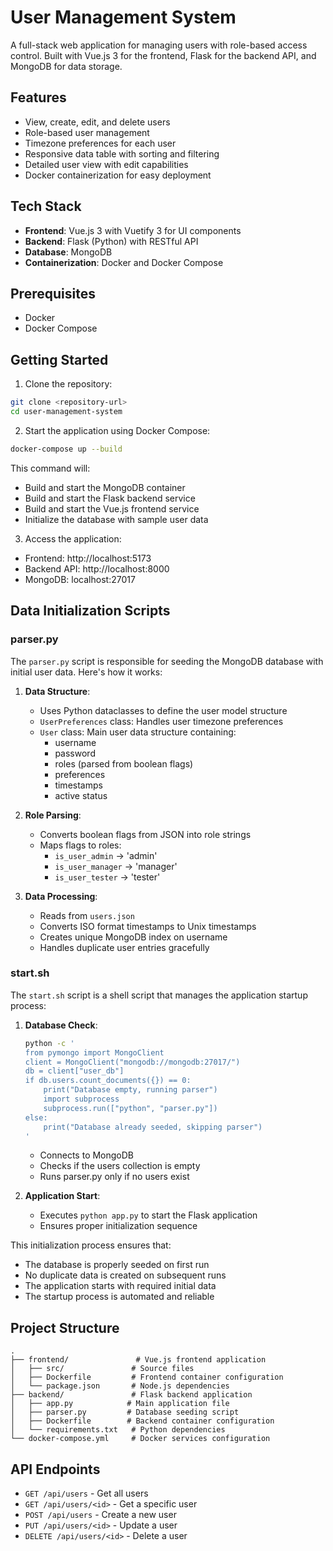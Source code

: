 # User Management System

A full-stack web application for managing users with role-based access control. Built with Vue.js 3 for the frontend, Flask for the backend API, and MongoDB for data storage.

## Features

- View, create, edit, and delete users
- Role-based user management
- Timezone preferences for each user
- Responsive data table with sorting and filtering
- Detailed user view with edit capabilities
- Docker containerization for easy deployment

## Tech Stack

- **Frontend**: Vue.js 3 with Vuetify 3 for UI components
- **Backend**: Flask (Python) with RESTful API
- **Database**: MongoDB
- **Containerization**: Docker and Docker Compose

## Prerequisites

- Docker
- Docker Compose

## Getting Started

1. Clone the repository:

```bash
git clone <repository-url>
cd user-management-system
```

2. Start the application using Docker Compose:

```bash
docker-compose up --build
```

This command will:

- Build and start the MongoDB container
- Build and start the Flask backend service
- Build and start the Vue.js frontend service
- Initialize the database with sample user data

3. Access the application:

- Frontend: http://localhost:5173
- Backend API: http://localhost:8000
- MongoDB: localhost:27017

## Data Initialization Scripts

### parser.py

The `parser.py` script is responsible for seeding the MongoDB database with initial user data. Here's how it works:

1. **Data Structure**:

   - Uses Python dataclasses to define the user model structure
   - `UserPreferences` class: Handles user timezone preferences
   - `User` class: Main user data structure containing:
     - username
     - password
     - roles (parsed from boolean flags)
     - preferences
     - timestamps
     - active status

2. **Role Parsing**:

   - Converts boolean flags from JSON into role strings
   - Maps flags to roles:
     - `is_user_admin` → 'admin'
     - `is_user_manager` → 'manager'
     - `is_user_tester` → 'tester'

3. **Data Processing**:
   - Reads from `users.json`
   - Converts ISO format timestamps to Unix timestamps
   - Creates unique MongoDB index on username
   - Handles duplicate user entries gracefully

### start.sh

The `start.sh` script is a shell script that manages the application startup process:

1. **Database Check**:

   ```bash
   python -c '
   from pymongo import MongoClient
   client = MongoClient("mongodb://mongodb:27017/")
   db = client["user_db"]
   if db.users.count_documents({}) == 0:
       print("Database empty, running parser")
       import subprocess
       subprocess.run(["python", "parser.py"])
   else:
       print("Database already seeded, skipping parser")
   '
   ```

   - Connects to MongoDB
   - Checks if the users collection is empty
   - Runs parser.py only if no users exist

2. **Application Start**:
   - Executes `python app.py` to start the Flask application
   - Ensures proper initialization sequence

This initialization process ensures that:

- The database is properly seeded on first run
- No duplicate data is created on subsequent runs
- The application starts with required initial data
- The startup process is automated and reliable

## Project Structure

```
.
├── frontend/               # Vue.js frontend application
│   ├── src/               # Source files
│   ├── Dockerfile         # Frontend container configuration
│   └── package.json       # Node.js dependencies
├── backend/               # Flask backend application
│   ├── app.py            # Main application file
│   ├── parser.py         # Database seeding script
│   ├── Dockerfile        # Backend container configuration
│   └── requirements.txt   # Python dependencies
└── docker-compose.yml     # Docker services configuration
```

## API Endpoints

- `GET /api/users` - Get all users
- `GET /api/users/<id>` - Get a specific user
- `POST /api/users` - Create a new user
- `PUT /api/users/<id>` - Update a user
- `DELETE /api/users/<id>` - Delete a user
